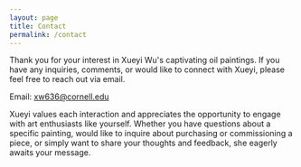 ```yaml
---
layout: page
title: Contact
permalink: /contact
---
```


Thank you for your interest in Xueyi Wu's captivating oil paintings. If you have any inquiries, comments, or would like to connect with Xueyi, please feel free to reach out via email.

Email: xw636@cornell.edu

Xueyi values each interaction and appreciates the opportunity to engage with art enthusiasts like yourself. Whether you have questions about a specific painting, would like to inquire about purchasing or commissioning a piece, or simply want to share your thoughts and feedback, she eagerly awaits your message.
